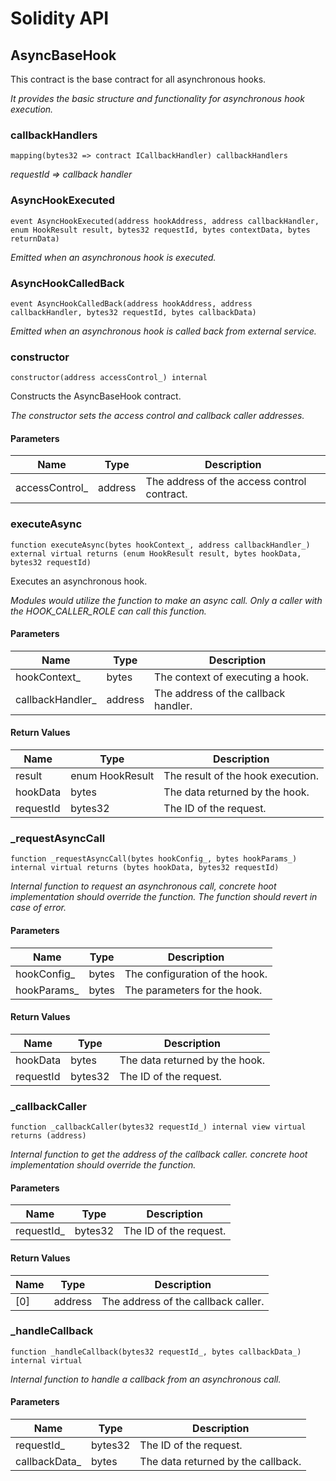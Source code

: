 # Solidity API

## AsyncBaseHook

This contract is the base contract for all asynchronous hooks.

_It provides the basic structure and functionality for asynchronous hook execution._

### callbackHandlers

```solidity
mapping(bytes32 => contract ICallbackHandler) callbackHandlers
```

_requestId => callback handler_

### AsyncHookExecuted

```solidity
event AsyncHookExecuted(address hookAddress, address callbackHandler, enum HookResult result, bytes32 requestId, bytes contextData, bytes returnData)
```

_Emitted when an asynchronous hook is executed._

### AsyncHookCalledBack

```solidity
event AsyncHookCalledBack(address hookAddress, address callbackHandler, bytes32 requestId, bytes callbackData)
```

_Emitted when an asynchronous hook is called back from external service._

### constructor

```solidity
constructor(address accessControl_) internal
```

Constructs the AsyncBaseHook contract.

_The constructor sets the access control and callback caller addresses._

#### Parameters

| Name | Type | Description |
| ---- | ---- | ----------- |
| accessControl_ | address | The address of the access control contract. |

### executeAsync

```solidity
function executeAsync(bytes hookContext_, address callbackHandler_) external virtual returns (enum HookResult result, bytes hookData, bytes32 requestId)
```

Executes an asynchronous hook.

_Modules would utilize the function to make an async call.
Only a caller with the HOOK_CALLER_ROLE can call this function._

#### Parameters

| Name | Type | Description |
| ---- | ---- | ----------- |
| hookContext_ | bytes | The context of executing a hook. |
| callbackHandler_ | address | The address of the callback handler. |

#### Return Values

| Name | Type | Description |
| ---- | ---- | ----------- |
| result | enum HookResult | The result of the hook execution. |
| hookData | bytes | The data returned by the hook. |
| requestId | bytes32 | The ID of the request. |

### _requestAsyncCall

```solidity
function _requestAsyncCall(bytes hookConfig_, bytes hookParams_) internal virtual returns (bytes hookData, bytes32 requestId)
```

_Internal function to request an asynchronous call,
concrete hoot implementation should override the function.
The function should revert in case of error._

#### Parameters

| Name | Type | Description |
| ---- | ---- | ----------- |
| hookConfig_ | bytes | The configuration of the hook. |
| hookParams_ | bytes | The parameters for the hook. |

#### Return Values

| Name | Type | Description |
| ---- | ---- | ----------- |
| hookData | bytes | The data returned by the hook. |
| requestId | bytes32 | The ID of the request. |

### _callbackCaller

```solidity
function _callbackCaller(bytes32 requestId_) internal view virtual returns (address)
```

_Internal function to get the address of the callback caller.
concrete hoot implementation should override the function._

#### Parameters

| Name | Type | Description |
| ---- | ---- | ----------- |
| requestId_ | bytes32 | The ID of the request. |

#### Return Values

| Name | Type | Description |
| ---- | ---- | ----------- |
| [0] | address | The address of the callback caller. |

### _handleCallback

```solidity
function _handleCallback(bytes32 requestId_, bytes callbackData_) internal virtual
```

_Internal function to handle a callback from an asynchronous call._

#### Parameters

| Name | Type | Description |
| ---- | ---- | ----------- |
| requestId_ | bytes32 | The ID of the request. |
| callbackData_ | bytes | The data returned by the callback. |


